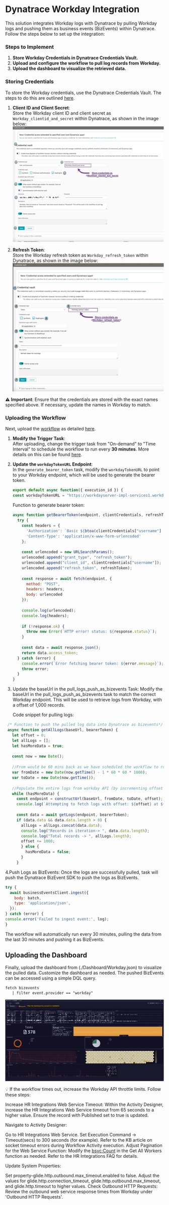# Dynatrace Workday Integration

This solution integrates Workday logs with Dynatrace by pulling Workday logs and pushing them as business events (BizEvents) within Dynatrace. Follow the steps below to set up the integration:

### Steps to Implement

1. **Store Workday Credentials in Dynatrace Credentials Vault.**
2. **Upload and configure the workflow to pull log records from Workday.**
3. **Upload the dashboard to visualize the retrieved data.**

### Storing Credentials

To store the Workday credentials, use the Dynatrace Credentials Vault. The steps to do this are outlined [here](https://docs.dynatrace.com/docs/shortlink/credential-vault#access-cv).

1. **Client ID and Client Secret**:  
   Store the Workday client ID and client secret as `Workday_clientid_and_secret` within Dynatrace, as shown in the image below:  
   ![Workday Client ID and Secret](./img/Credentials_workday_client_id_and_secret.jpg)

2. **Refresh Token**:  
   Store the Workday refresh token as `Workday_refresh_token` within Dynatrace, as shown in the image below:  
   ![Workday Refresh Token](./img/Credentials_workday_refresh_token.jpg)

⚠️ **Important**: Ensure that the credentials are stored with the exact names specified above. If necessary, update the names in Workday to match.

### Uploading the Workflow

Next, upload the [workflow](./workflow/wf_workday_workflow_00bf2742-fd39-41a3-baf6-c20e95a365dc.json) as detailed [here](https://docs.dynatrace.com/docs/shortlink/workflows-upload).

1. **Modify the Trigger Task**:  
   After uploading, change the trigger task from "On-demand" to "Time Interval" to schedule the workflow to run every **30 minutes**. More details on this can be found [here](https://docs.dynatrace.com/docs/shortlink/workflows-schedules#time-interval).

2. **Update the `workdayTokenURL` Endpoint**:  
   In the `generate_bearer_token` task, modify the `workdayTokenURL` to point to your Workday endpoint, which will be used to generate the bearer token.

   ```javascript
   export default async function({ execution_id }) {
   const workdayTokenURL = "https://workdayserver-impl-services1.workday.com/ccx/oauth2/workday_tenant/token";
   ```


   Function to generate bearer token:  
   ```javascript
   async function getBearerToken(endpoint, clientCredentials, refreshToken) {
     try {
       const headers = {
         'Authorization': `Basic ${btoa(clientCredentials["username"] + ':' + clientCredentials["password"])}`,
         'Content-Type': 'application/x-www-form-urlencoded'      
       };

       const urlencoded = new URLSearchParams();
       urlencoded.append("grant_type", "refresh_token");
       urlencoded.append("client_id", clientCredentials["username"]);
       urlencoded.append("refresh_token", refreshToken);

       const response = await fetch(endpoint, {
         method: "POST",
         headers: headers,
         body: urlencoded
       });

       console.log(urlencoded);
       console.log(headers);
       
       if (!response.ok) {
         throw new Error(`HTTP error! status: ${response.status}`);
       }

       const data = await response.json();
       return data.access_token;
     } catch (error) {
       console.error(`Error fetching bearer token: ${error.message}`);
       throw error;
     }
   }
   ```
  4. Update the baseUrl in the pull_logs_push_as_bizevents Task:
     Modify the baseUrl in the pull_logs_push_as_bizevents task to match the correct Workday endpoint. This will be used to retrieve logs from Workday, with a offset of 1,000 records.

     Code snippet for pulling logs:
  ```javascript
   /* Function to push the pulled log data into Dynatrace as bizevents*/
   async function getAllLogs(baseUrl, bearerToken) {
     let offset = 0;
     let allLogs = [];
     let hasMoreData = true;
     
     const now = new Date();
     
     //From would be 60 mins back as we have scheduled the workflow to run every hour
     var fromDate = new Date(now.getTime() - 1 * 60 * 60 * 1000);
     var toDate = new Date(now.getTime());
   
     //Populate the entire logs from workday API (by incrementing offset by 1000 in each iteration)
     while (hasMoreData) {
       const endpoint = constructUrl(baseUrl, fromDate, toDate, offset);
       console.log(`Attempting to fetch logs with offset: ${offset} at ${new Date().toISOString()}`);
       
       const data = await getLogs(endpoint, bearerToken);
       if (data.data && data.data.length > 0) {
         allLogs = allLogs.concat(data.data);
         console.log("Records in iteration-> ", data.data.length);
         console.log("Total records -> ", allLogs.length);
         offset += 1000;
         } else {
           hasMoreData = false;
         }
       }

  ```
4.Push Logs as BizEvents:
  Once the logs are successfully pulled, task will push the Dynatrace BizEvent SDK to push the logs as BizEvents.
  ```javascript
  try {
    await businessEventsClient.ingest({
      body: batch,
      type: 'application/json',
    });
  } catch (error) {
  console.error('Failed to ingest event:', log);
  }
```
The workflow will automatically run every 30 minutes, pulling the data from the last 30 minutes and pushing it as BizEvents.  

## Uploading the Dashboard
Finally, upload the dashboard from (./Dashboard/Workday.json) to visualize the pulled data. Customize the dashboard as needed. The pushed BizEvents can be accessed using a simple DQL query.  
```
fetch bizevents
   | filter event.provider == "workday"
```
![Dashboard](./img/Workday_dashboard.jpg)

💡 If the workflow times out, increase the Workday API throttle limits. Follow these steps:

Increase HR Integrations Web Service Timeout:
Within the Activity Designer, increase the HR Integrations Web Service timeout from 65 seconds to a higher value. Ensure the record with Published set to true is updated.

Navigate to Activity Designer:

Go to HR Integrations Web Service.
Set Execution Command -> Timeout(secs) to 300 seconds (for example). 
Refer to the KB article on socket timeout errors during Workflow Activity execution.
Adjust Pagination for the Web Service Function:
Modify the <bsvc:Count> in the Get All Workers function as needed. 
Refer to the HR Integrations FAQ for details.

Update System Properties:

Set property-glide.http.outbound.max_timeout.enabled to false.
Adjust the values for glide.http.connection_timeout, glide.http.outbound.max_timeout, and glide.http.timeout to higher values.
Check Outbound HTTP Requests: Review the outbound web service response times from Workday under 'Outbound HTTP Requests'.



   
